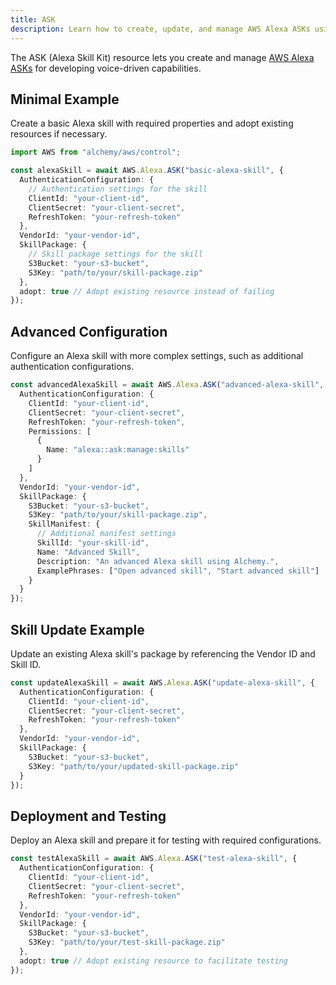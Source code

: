 ```yaml
---
title: ASK
description: Learn how to create, update, and manage AWS Alexa ASKs using Alchemy Cloud Control.
---
```



The ASK (Alexa Skill Kit) resource lets you create and manage [AWS Alexa ASKs](https://docs.aws.amazon.com/alexa/latest/userguide/) for developing voice-driven capabilities.

## Minimal Example

Create a basic Alexa skill with required properties and adopt existing resources if necessary.

```ts
import AWS from "alchemy/aws/control";

const alexaSkill = await AWS.Alexa.ASK("basic-alexa-skill", {
  AuthenticationConfiguration: {
    // Authentication settings for the skill
    ClientId: "your-client-id",
    ClientSecret: "your-client-secret",
    RefreshToken: "your-refresh-token"
  },
  VendorId: "your-vendor-id",
  SkillPackage: {
    // Skill package settings for the skill
    S3Bucket: "your-s3-bucket",
    S3Key: "path/to/your/skill-package.zip"
  },
  adopt: true // Adopt existing resource instead of failing
});
```

## Advanced Configuration

Configure an Alexa skill with more complex settings, such as additional authentication configurations.

```ts
const advancedAlexaSkill = await AWS.Alexa.ASK("advanced-alexa-skill", {
  AuthenticationConfiguration: {
    ClientId: "your-client-id",
    ClientSecret: "your-client-secret",
    RefreshToken: "your-refresh-token",
    Permissions: [
      {
        Name: "alexa::ask:manage:skills"
      }
    ]
  },
  VendorId: "your-vendor-id",
  SkillPackage: {
    S3Bucket: "your-s3-bucket",
    S3Key: "path/to/your/skill-package.zip",
    SkillManifest: {
      // Additional manifest settings
      SkillId: "your-skill-id",
      Name: "Advanced Skill",
      Description: "An advanced Alexa skill using Alchemy.",
      ExamplePhrases: ["Open advanced skill", "Start advanced skill"]
    }
  }
});
```

## Skill Update Example

Update an existing Alexa skill's package by referencing the Vendor ID and Skill ID.

```ts
const updateAlexaSkill = await AWS.Alexa.ASK("update-alexa-skill", {
  AuthenticationConfiguration: {
    ClientId: "your-client-id",
    ClientSecret: "your-client-secret",
    RefreshToken: "your-refresh-token"
  },
  VendorId: "your-vendor-id",
  SkillPackage: {
    S3Bucket: "your-s3-bucket",
    S3Key: "path/to/your/updated-skill-package.zip"
  }
});
```

## Deployment and Testing

Deploy an Alexa skill and prepare it for testing with required configurations.

```ts
const testAlexaSkill = await AWS.Alexa.ASK("test-alexa-skill", {
  AuthenticationConfiguration: {
    ClientId: "your-client-id",
    ClientSecret: "your-client-secret",
    RefreshToken: "your-refresh-token"
  },
  VendorId: "your-vendor-id",
  SkillPackage: {
    S3Bucket: "your-s3-bucket",
    S3Key: "path/to/your/test-skill-package.zip"
  },
  adopt: true // Adopt existing resource to facilitate testing
});
```
